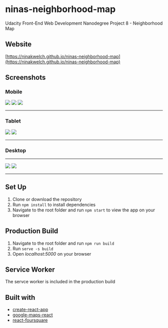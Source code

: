# ninas-neighborhood-map
Udacity Front-End Web Development Nanodegree Project 8 - Neighborhood Map

## Website

[https://ninakwelch.github.io/ninas-neighborhood-map](https://ninakwelch.github.io/ninas-neighborhood-map)

## Screenshots

### Mobile
![](http://res.cloudinary.com/ninaw/image/upload/c_scale,w_280/v1534948818/neighborhood_map_12_jtqwpk.png)
![](http://res.cloudinary.com/ninaw/image/upload/c_scale,w_280/v1534949604/neighborhood_map_13_mddgvd.png)
![](http://res.cloudinary.com/ninaw/image/upload/c_scale,w_280/v1534949604/neighborhood_map_14_dov4ux.png)
***

### Tablet
![](http://res.cloudinary.com/ninaw/image/upload/c_scale,w_420/v1534948818/neighborhood_map_15_sc1bmu.png)
![](http://res.cloudinary.com/ninaw/image/upload/c_scale,w_420/v1534948819/neighborhood_map_16_xdogdn.png)
***

### Desktop
***
![](http://res.cloudinary.com/ninaw/image/upload/c_scale,w_420/v1534948818/neighborhood_map_17_t539f6.png)
![](http://res.cloudinary.com/ninaw/image/upload/c_scale,w_420/v1534948820/neighborhood_map_18_acgdbw.png)
***


## Set Up

1. Clone or download the repository
2. Run `npm install` to install dependencies
3. Navigate to the root folder and run `npm start` to view the app on your browser

## Production Build

1. Navigate to the root folder and run `npm run build`
2. Run `serve -s build`
3. Open _localhost:5000_ on your browser


## Service Worker

The servce worker is included in the production build

## Built with

* [create-react-app](https://github.com/facebook/create-react-app)
* [google-maps-react](https://github.com/fullstackreact/google-maps-react)
* [react-foursquare](https://github.com/foursquare/react-foursquare)
